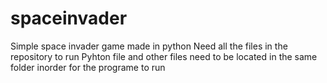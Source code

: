 # spaceinvader
Simple space invader game made in python 
Need all the files in the repository to run
Pyhton file and other files need to be located in the same folder inorder for the programe to run
